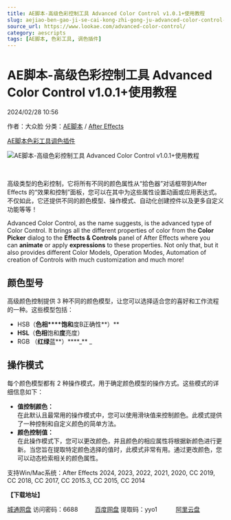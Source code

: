 ```yaml
---
title: AE脚本-高级色彩控制工具 Advanced Color Control v1.0.1+使用教程
slug: aejiao-ben-gao-ji-se-cai-kong-zhi-gong-ju-advanced-color-control-v1-0-1-shi-yong-jiao-cheng
source_url: https://www.lookae.com/advanced-color-control/
category: aescripts
tags: [AE脚本, 色彩工具, 调色插件]
---
```

# AE脚本-高级色彩控制工具 Advanced Color Control v1.0.1+使用教程

2024/02/28 10:56

作者：大众脸
分类：[AE脚本](https://www.lookae.com/after-effects/aescripts/) / [After Effects](https://www.lookae.com/after-effects/)

[AE脚本](https://www.lookae.com/tag/ae%e8%84%9a%e6%9c%ac/)[色彩工具](https://www.lookae.com/tag/%e8%89%b2%e5%bd%a9%e5%b7%a5%e5%85%b7/)[调色插件](https://www.lookae.com/tag/%e8%b0%83%e8%89%b2%e6%8f%92%e4%bb%b6/)

![AE脚本-高级色彩控制工具 Advanced Color Control v1.0.1+使用教程](https://www.lookae.com/wp-content/uploads/2024/02/Advanced-Color-Control.jpg "AE脚本-高级色彩控制工具 Advanced Color Control v1.0.1+使用教程-LookAE.com")

[﻿﻿﻿](https://cloud.video.taobao.com/play/u/null/p/1/e/6/t/1/450936793584.mp4)

高级类型的色彩控制，它将所有不同的颜色属性从“拾色器”对话框带到After Effects 的“效果和控制”面板，您可以在其中为这些属性设置动画或应用表达式。不仅如此，它还提供不同的颜色模型、操作模式、自动化创建控件以及更多自定义功能等等！

Advanced Color Control, as the name suggests, is the advanced type of Color Control. It brings all the different properties of color from the **Color Picker** dialog to the **Effects & Controls** panel of After Effects where you can **animate** or apply **expressions** to these properties. Not only that, but it also provides different Color Models, Operation Modes, Automation of creation of Controls with much customization and much more!

## 颜色型号

高级颜色控制提供 3 种不同的颜色模型，让您可以选择适合您的喜好和工作流程的一种。这些模型包括：

* HSB（**色相****饱和**度B正确性**）**
* **HSL**（**色相**饱和**度**亮度）
* RGB （**红绿**蓝**）****\_** \_

## 操作模式

每个颜色模型都有 2 种操作模式，用于确定颜色模型的操作方式。这些模式的详细信息如下：

* **值控制颜色：**  
  在此默认且最常用的操作模式中，您可以使用滑块值来控制颜色。此模式提供了一种控制和自定义颜色的简单方法。
* **颜色控制值：**  
  在此操作模式下，您可以更改颜色，并且颜色的相应属性将根据新颜色进行更新。当您旨在提取特定颜色选择的值时，此模式非常有用。通过更改颜色，您可以动态检索相关的颜色属性。

支持Win/Mac系统：After Effects 2024, 2023, 2022, 2021, 2020, CC 2019, CC 2018, CC 2017, CC 2015.3, CC 2015, CC 2014

**【下载地址】**

[城通网盘](https://url70.ctfile.com/f/2827370-1026514003-d45e9a?p=4431) 访问密码：6688          [百度网盘](https://pan.baidu.com/s/1lPNdYgNiLNopBMRx_Io-sw?pwd=yyo1) 提取码：yyo1           [阿里云盘](https://www.alipan.com/s/pqG9AX3b19Z)
